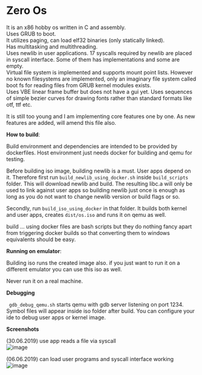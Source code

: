 # Zero Os

It is an x86 hobby os written in C and assembly.   
Uses GRUB to boot.  
It utilizes paging, can load elf32 binaries (only statically linked).   
Has multitasking and multithreading.   
Uses newlib in user applications. 
17 syscalls required by newlib are placed in syscall interface. 
Some of them has implementations and some are empty.  
Virtual file system is implemented and supports mount point lists. 
However no known filesystems are implemented, only an imaginary file system called boot fs for reading files from GRUB kernel modules exists.   
Uses VBE linear frame buffer but does not have a gui yet. Uses sequences of simple bezier curves for drawing fonts rather than standard formats like otf, ttf etc.

It is still too young and I am implementing core features one by one. 
As new features are added, will amend this file also.

**How to build**:

Build environment and dependencies are intended to be provided by dockerfiles.
Host environment just needs docker for building and qemu for testing.

Before building iso image, building newlib is a must. User apps depend on it.
Therefore first run `build_newlib_using_docker.sh` inside `build_scripts` folder.
This will download newlib and build. 
The resulting libc.a will only be used to link against user apps so building newlib just once is enough as long as you do not want to change newlib version or build flags or so.

Secondly, run `build_iso_using_docker` in that folder. It builds both kernel and user apps, creates `dist/os.iso` and runs it on qemu as well.

build ... using docker files are bash scripts but they do nothing fancy apart from triggering docker builds so that converting them to windows equivalents should be easy.

**Running on emulator**:
 
 Building iso runs the created image also.
 if you just want to run it on a different emulator you can use this iso as well.
 
 Never run it on a real machine.
 
 **Debugging**
 
` gdb_debug_qemu.sh` starts qemu with gdb server listening on port 1234. 
 Symbol files will appear inside iso folder after build. You can configure your ide to debug user apps or kernel image.
 
 **Screenshots**
  
 (30.06.2019) use app reads a file via syscall  
 ![image](https://user-images.githubusercontent.com/21360651/60397265-9e2f4680-9b53-11e9-9a9f-15ce2c7620ff.png) 
 
 (06.06.2019) can load user programs and syscall interface working   
 ![image](https://user-images.githubusercontent.com/21360651/59148391-25841100-8a11-11e9-98bb-dfdefec6eca3.png)
 
 
 